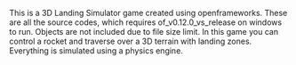This is a 3D Landing Simulator game created using openframeworks. These are all the source codes, which requires of_v0.12.0_vs_release on windows to run. Objects are not included due to file size limit. 
In this game you can control a rocket and traverse over a 3D terrain with landing zones. Everything is simulated using a physics engine.
